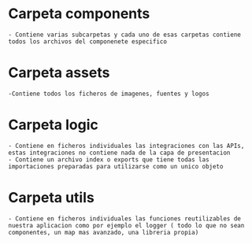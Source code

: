 # Carpeta components
    - Contiene varias subcarpetas y cada uno de esas carpetas contiene todos los archivos del componenete especifico

# Carpeta assets
    -Contiene todos los ficheros de imagenes, fuentes y logos

# Carpeta logic
    - Contiene en ficheros individuales las integraciones con las APIs, estas integraciones no contiene nada de la capa de presentacion
    - Contiene un archivo index o exports que tiene todas las importaciones preparadas para utilizarse como un unico objeto

# Carpeta utils
    - Contiene en ficheros individuales las funciones reutilizables de nuestra aplicacion como por ejemplo el logger ( todo lo que no sean componentes, un map mas avanzado, una libreria propia)